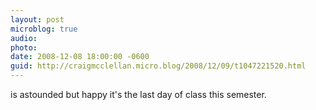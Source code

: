 ```yaml
---
layout: post
microblog: true
audio: 
photo: 
date: 2008-12-08 18:00:00 -0600
guid: http://craigmcclellan.micro.blog/2008/12/09/t1047221520.html
---
```

is astounded but happy it's the last day of class this semester.
